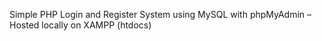 Simple PHP Login and Register System using MySQL with phpMyAdmin – Hosted locally on XAMPP (htdocs)
